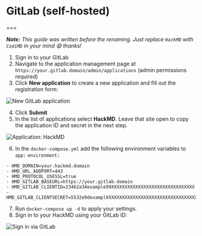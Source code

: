 # GitLab (self-hosted)
===

***Note:** This guide was written before the renaming. Just replace `HackMD` with `CodiMD` in your mind :smile: thanks!*

1. Sign in to your GitLab
2. Navigate to the application management page at `https://your.gitlab.domain/admin/applications` (admin permissions required)
3. Click **New application** to create a new application and fill out the registration form:

![New GitLab application](images/auth/gitlab-new-application.png)

4. Click **Submit**
5. In the list of applications select **HackMD**. Leave that site open to copy the application ID and secret in the next step.

![Application: HackMD](images/auth/gitlab-application-details.png)


6. In the `docker-compose.yml` add the following environment variables to `app:` `environment:`

```
- HMD_DOMAIN=your.hackmd.domain
- HMD_URL_ADDPORT=443
- HMD_PROTOCOL_USESSL=true
- HMD_GITLAB_BASEURL=https://your.gitlab.domain
- HMD_GITLAB_CLIENTID=23462a34example99XXXXXXXXXXXXXXXXXXXXXXXXXXXXXXX
- HMD_GITLAB_CLIENTSECRET=5532e9dexamplXXXXXXXXXXXXXXXXXXXXXXXXXXXXXXXXXXXXX
```

7. Run `docker-compose up -d` to apply your settings.
8. Sign in to your HackMD using your GitLab ID:

![Sign in via GitLab](images/auth/gitlab-sign-in.png)
